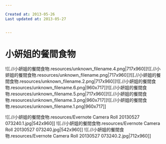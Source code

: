 ```yaml
---

Created at: 2013-05-26
Last updated at: 2013-05-27


---
```


# 小妍姐的餐間食物


![[.//小妍姐的餐間食物.resources/unknown_filename.4.png\|717x960]]![[.//小妍姐的餐間食物.resources/unknown_filename.png\|717x960]]![[.//小妍姐的餐間食物.resources/unknown_filename.2.png\|717x960]]![[.//小妍姐的餐間食物.resources/unknown_filename.6.png\|960x717]]![[.//小妍姐的餐間食物.resources/unknown_filename.5.png\|717x960]]![[.//小妍姐的餐間食物.resources/unknown_filename.3.png\|960x717]]![[.//小妍姐的餐間食物.resources/unknown_filename.1.png\|960x717]]

![[.//小妍姐的餐間食物.resources/Evernote Camera Roll 20130527 073240.1.jpg\|542x960]]
![[.//小妍姐的餐間食物.resources/Evernote Camera Roll 20130527 073240.jpg\|542x960]]
![[.//小妍姐的餐間食物.resources/Evernote Camera Roll 20130527 073240.2.jpg\|712x960]]

